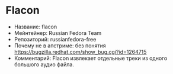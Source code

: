 Flacon
================

* Название:                   flacon
* Мейнтейнер:                 Russian Fedora Team
* Репозиторий:                russianfedora-free
* Почему не в апстриме:       без понятия https://bugzilla.redhat.com/show_bug.cgi?id=1264715
* Комментарий:                Flacon извлекает отдельные треки из одного большого аудио файла.
